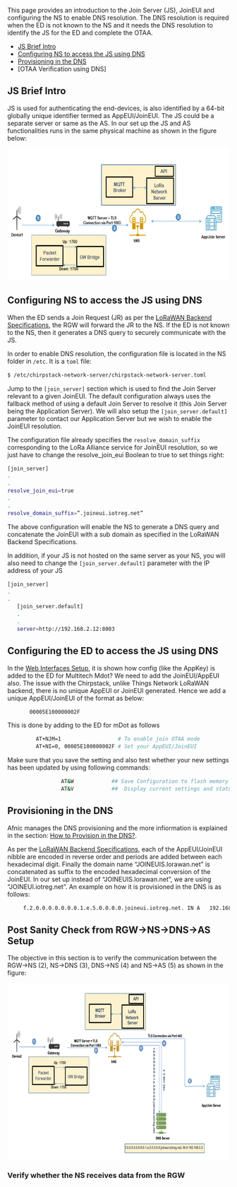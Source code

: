 This page provides an introduction to the Join Server (JS), JoinEUI and configuring the NS to enable DNS resolution. The DNS resolution is required when the ED is not known to the NS and it needs the DNS resolution to identify the JS for the ED and complete the OTAA.

 * [JS Brief Intro]
 * [Configuring NS to access the JS using DNS]
 * [Provisioning in the DNS]
 * [OTAA Verification using DNS]

 ## JS Brief Intro
 
JS is used for authenticating the end-devices, is also identified by a 64-bit globally unique identifier termed as AppEUI/JoinEUI. The JS could be a separate server or same as the AS. In our set up the JS and AS functionalities runs in the same physical machine as shown in the figure below:

<p align="center">
  <img width="760" height="300" src="https://github.com/afnic/IoTRoam-Tutorial/blob/master/Images/Fig14.png?raw=true">
</p>
 
 
## Configuring NS to access the JS using DNS

When the ED sends a Join Request (JR) as per the [LoRaWAN Backend Specifications], the RGW will forward the JR to the NS. If the ED is not known to the NS, then it generates a DNS query to securely communicate with the JS. 

In order to enable DNS resolution, the configuration file is located in the NS folder in ```/etc```. It is a ```toml``` file:

```sh
$ /etc/chirpstack-network-server/chirpstack-network-server.toml
```

Jump to the ```[join_server]``` section which is used to find the Join Server relevant to a given JoinEUI. The default configuration always uses the fallback method of using a default Join Server to resolve it (this Join Server being the Application Server). We will also setup the ```[join_server.default]``` parameter to contact our Application Server but we wish to enable the JoinEUI resolution. 

The configuration file already specifies the ```resolve_domain_suffix``` corresponding to the LoRa Alliance service for JoinEUI resolution, so we just have to change the resolve_join_eui Boolean to true to set things right:


```sh
[join_server]
.
.
resolve_join_eui=true
.
.
resolve_domain_suffix=”.joineui.iotreg.net”
```
The above configuration will enable the NS to generate a DNS query and concatenate the JoinEUI with a sub domain as specified in the LoRaWAN Backend Specifications.    
   
In addition, if your JS is not hosted on the same server as your NS, you will also need to change the ```[join_server.default]``` parameter with the IP address of your JS

```sh
[join_server]
.
.
   [join_server.default]
   .
   .  
   server=http://192.168.2.12:8003
```
 
## Configuring the ED to access the JS using DNS

In the [Web Interfaces Setup], it is shown how config (like the AppKey) is added to the ED for Multitech Mdot? We need to add the JoinEUI/AppEUI also. The issue with the Chirpstack, unlike Things Network LoRaWAN backend, there is no unique AppEUI or JoinEUI generated. Hence we add a unique AppEUI/JoinEUI of the format as below: 
```sh
       00005E100000002F
```

This is done by adding to the ED for mDot as follows

```sh
         AT+NJM=1                  # To enable join OTAA mode
         AT+NI=0, 00005E100000002F # Set your AppEUI/JoinEUI
```

Make sure that you save the setting and also test whether your new settings has been updated by using following commands:

```sh
                 AT&W            ## Save Configuration to flash memory
                 AT&V            ##  Display current settings and status
```

## Provisioning in the DNS

Afnic manages the DNS provisioning and the more infiormation is explained in the section: [How to Provision in the DNS?].

As per the [LoRaWAN Backend Specifications], each of the AppEUI/JoinEUI nibble are encoded in reverse order and periods are added between each hexadecimal digit. Finally the domain name “JOINEUIS.lorawan.net” is concatenated as suffix to the encoded hexadecimal conversion of the JoinEUI. In our set up instead of “JOINEUIS.lorawan.net”, we are using “JOINEUI.iotreg.net”. An example on how it is provisioned in the DNS is as follows:


```sh
     f.2.0.0.0.0.0.0.0.1.e.5.0.0.0.0.joineui.iotreg.net. IN A 	192.168.2.3  ## Your JoinServer IP address
```

## Post Sanity Check from RGW->NS->DNS->AS Setup

The objective in this section is to verify the communication between the RGW->NS (2), NS->DNS (3), DNS->NS (4) and NS->AS (5) as shown in the figure:

<p align="center">
  <img width="800" height="400" src="https://github.com/afnic/IoTRoam-Tutorial/blob/master/Images/Fig24.png?raw=true">
</p>

### Verify whether the NS receives data from the RGW

[LoRaWAN Backend Specifications]: https://lora-alliance.org/resource-hub/lorawanr-back-end-interfaces-v10
[Configuring NS to access the JS using DNS]: #configuring-ns-to-access-the-js-using-dns
[JS Brief Intro]: #js-brief-intro
[Web Interfaces Setup]: https://github.com/afnic/IoTRoam-Tutorial/blob/master/ApplicationServer-Setup.md#web-interface-setup
[Provisioning in the DNS]: #provisioning-in-the-dns
[How to Provision in the DNS?]: https://github.com/afnic/IoTRoam-Tutorial/blob/master/DNS-Setup.md#how-to-provision-netids-and-joineuis-in-the-dns-for-otaa-and-roaming
